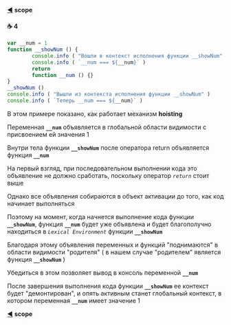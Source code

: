 [:arrow_backward:](https://github.com/garevna/js-course/wiki/function-object#scope) **scope**

#### :coffee: 4

```javascript
var __num = 1
function __showNum () {
        console.info ( "Вошли в контекст исполнения функции __showNum" )
        console.info ( `__num === ${__num}` )
        return
        function __num () {}
}
__showNum ()
console.info ( "Вышли из контекста исполнения функции __showNum" )
console.info ( `Теперь __num === ${__num}` )
```
В этом примере показано, как работает механизм **hoisting**

Переменная  **`__num`**  объявляется в глобальной области видимости с присвоением ей значения 1

Внутри тела функции  **`__showNum`**  после оператора   return  объявляется функция  **`__num`**

На первый взгляд, при последовательном выполнении кода это объявление не должно сработать, поскольку оператор *`return`* стоит выше

Однако все объявления собираются в объект активации до того, как код начинает выполняться

Поэтому на момент, когда начнется выполнение кода функции **`__showNum`**, функция **`__num`** будет уже  объявлена и будет благополучно находиться в *`Lexical Environment`* функции **`__showNum`**

Благодаря этому объявления переменных и функций "поднимаются" в области видимости "родителя"  ( в нашем случае "родителем" является функция **`__showNum`** )

Убедиться в этом позволяет вывод в консоль переменной **`__num`**

После завершения выполнения кода функции **`__showNum`** ее контекст будет "демонтирован", и опять активным станет глобальный контекст, в котором  переменная **`__num`**  имеет значение   1

[:arrow_backward:](https://github.com/garevna/js-course/wiki/function-object#scope) **scope**